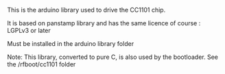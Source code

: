 This is the arduino library used to drive the CC1101 chip.

It is based on panstamp library and has the same licence of course : LGPLv3 or later

Must be installed in the arduino library folder

Note:
This library, converted to pure C, is also used by the bootloader. See the /rfboot/cc1101
folder
